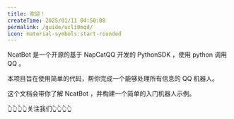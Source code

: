 ```yaml
---
title: 欢迎！
createTime: 2025/01/11 04:50:08
permalink: /guide/ucli0mqd/
icon: material-symbols:start-rounded
---
```

<script setup>
import RepoCard from 'vuepress-theme-plume/features/RepoCard.vue'
</script>

NcatBot 是一个开源的基于 NapCatQQ 开发的 PythonSDK ，使用 python 调用 QQ 。

本项目旨在使用简单的代码，帮你完成一个能够处理所有信息的 QQ 机器人。

这个文档会带你了解 NcatBot ，并构建一个简单的入门机器人示例。
<!-- 导入后，即可在 markdown 中使用 -->
<RepoCard repo="liyihao1110/NcatBot" />
👆👆👆👆关注我们👆👆👆👆